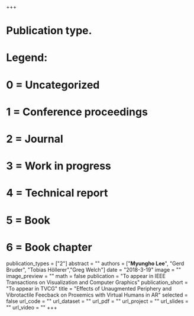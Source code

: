+++
# Publication type.
# Legend:
# 0 = Uncategorized
# 1 = Conference proceedings
# 2 = Journal
# 3 = Work in progress
# 4 = Technical report
# 5 = Book
# 6 = Book chapter
publication_types = ["2"]
abstract = ""
authors = ["**Myungho Lee**", "Gerd Bruder", "Tobias Höllerer","Greg Welch"]
date = "2018-3-19"
image = ""
image_preview = ""
math = false
publication = "To appear in IEEE Transactions on Visualization and Computer Graphics"
publication_short = "To appear in TVCG"
title = "Effects of Unaugmented Periphery and Vibrotactile Feecback on Proxemics with Virtual Humans in AR"
selected = false
url_code = ""
url_dataset = ""
url_pdf = ""
url_project = ""
url_slides = ""
url_video = ""
+++
